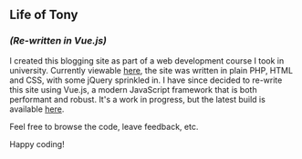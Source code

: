## Life of Tony
### *(Re-written in Vue.js)*

I created this blogging site as part of a web development course I took in university. Currently viewable [here](http://www.tonyvonwolfe.com), the site was written in plain PHP, HTML and CSS, with some jQuery sprinkled in. I have since decided to re-write this site using Vue.js, a modern JavaScript framework that is both performant and robust. It's a work in progress, but the latest build is available [here](http://beta.tonyvonwolfe.com).

Feel free to browse the code, leave feedback, etc.

Happy coding!
